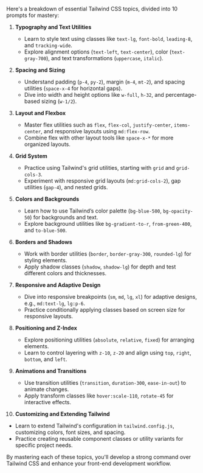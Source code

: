 Here's a breakdown of essential Tailwind CSS topics, divided into 10 prompts for mastery:

1. **Typography and Text Utilities**  
   - Learn to style text using classes like `text-lg`, `font-bold`, `leading-8`, and `tracking-wide`.
   - Explore alignment options (`text-left`, `text-center`), color (`text-gray-700`), and text transformations (`uppercase`, `italic`).

2. **Spacing and Sizing**  
   - Understand padding (`p-4`, `py-2`), margin (`m-4`, `mt-2`), and spacing utilities (`space-x-4` for horizontal gaps).
   - Dive into width and height options like `w-full`, `h-32`, and percentage-based sizing (`w-1/2`).

3. **Layout and Flexbox**  
   - Master flex utilities such as `flex`, `flex-col`, `justify-center`, `items-center`, and responsive layouts using `md:flex-row`.
   - Combine flex with other layout tools like `space-x-*` for more organized layouts.

4. **Grid System**  
   - Practice using Tailwind's grid utilities, starting with `grid` and `grid-cols-3`.
   - Experiment with responsive grid layouts (`md:grid-cols-2`), gap utilities (`gap-4`), and nested grids.

5. **Colors and Backgrounds**  
   - Learn how to use Tailwind’s color palette (`bg-blue-500`, `bg-opacity-50`) for backgrounds and text.
   - Explore background utilities like `bg-gradient-to-r`, `from-green-400`, and `to-blue-500`.

6. **Borders and Shadows**  
   - Work with border utilities (`border`, `border-gray-300`, `rounded-lg`) for styling elements.
   - Apply shadow classes (`shadow`, `shadow-lg`) for depth and test different colors and thicknesses.

7. **Responsive and Adaptive Design**  
   - Dive into responsive breakpoints (`sm`, `md`, `lg`, `xl`) for adaptive designs, e.g., `md:text-lg`, `lg:p-6`.
   - Practice conditionally applying classes based on screen size for responsive layouts.

8. **Positioning and Z-Index**  
   - Explore positioning utilities (`absolute`, `relative`, `fixed`) for arranging elements.
   - Learn to control layering with `z-10`, `z-20` and align using `top`, `right`, `bottom`, and `left`.

9. **Animations and Transitions**  
   - Use transition utilities (`transition`, `duration-300`, `ease-in-out`) to animate changes.
   - Apply transform classes like `hover:scale-110`, `rotate-45` for interactive effects.

10. **Customizing and Extending Tailwind**  
   - Learn to extend Tailwind's configuration in `tailwind.config.js`, customizing colors, font sizes, and spacing.
   - Practice creating reusable component classes or utility variants for specific project needs.

By mastering each of these topics, you'll develop a strong command over Tailwind CSS and enhance your front-end development workflow.